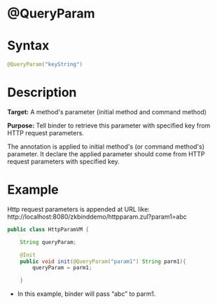 # @QueryParam

Syntax
======

``` java
@QueryParam("keyString")
```

Description
===========

**Target:** A method's parameter (initial method and command method)

**Purpose:** Tell binder to retrieve this parameter with specified key from HTTP request parameters.

The annotation is applied to initial method's (or command method's) parameter. It declare the applied parameter should come from HTTP request parameters with specified key.

Example
=======

Http request parameters is appended at URL like: http://localhost:8080/zkbinddemo/httpparam.zul?param1=abc

``` java
public class HttpParamVM {

    String queryParam;

    @Init
    public void init(@QueryParam("param1") String parm1){
        queryParam = parm1;

    }
```

-   In this example, binder will pass “abc” to parm1.

